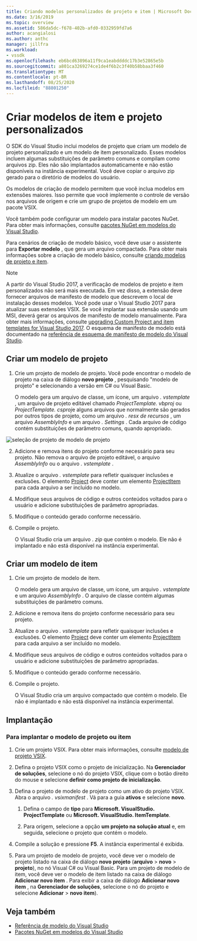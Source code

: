 ```yaml
---
title: Criando modelos personalizados de projeto e item | Microsoft Docs
ms.date: 3/16/2019
ms.topic: overview
ms.assetid: 586da5dc-f678-402b-afd0-0332959fd7a6
author: acangialosi
ms.author: anthc
manager: jillfra
ms.workload:
- vssdk
ms.openlocfilehash: eb6bcd63896a11f9ca1eabddddc17b3e52865e5b
ms.sourcegitcommit: a801ca3269274ce1de4f6b2c3f40b58bbaa3f460
ms.translationtype: MT
ms.contentlocale: pt-BR
ms.lasthandoff: 08/25/2020
ms.locfileid: "88801250"
---
```

# <a name="create-custom-project-and-item-templates"></a>Criar modelos de item e projeto personalizados

O SDK do Visual Studio inclui modelos de projeto que criam um modelo de projeto personalizado e um modelo de item personalizado. Esses modelos incluem algumas substituições de parâmetro comuns e compilam como arquivos zip. Eles não são implantados automaticamente e não estão disponíveis na instância experimental. Você deve copiar o arquivo zip gerado para o diretório de modelos do usuário.

Os modelos de criação de modelo permitem que você inclua modelos em extensões maiores. Isso permite que você implemente o controle de versão nos arquivos de origem e crie um grupo de projetos de modelo em um pacote VSIX.

Você também pode configurar um modelo para instalar pacotes NuGet. Para obter mais informações, consulte [pacotes NuGet em modelos do Visual Studio](/nuget/visual-studio-extensibility/visual-studio-templates).

Para cenários de criação de modelo básico, você deve usar o assistente para **Exportar modelo** , que gera um arquivo compactado. Para obter mais informações sobre a criação de modelo básico, consulte [criando modelos de projeto e item](../ide/creating-project-and-item-templates.md).

> [!NOTE]
> A partir do Visual Studio 2017, a verificação de modelos de projeto e item personalizados não será mais executada. Em vez disso, a extensão deve fornecer arquivos de manifesto de modelo que descrevem o local de instalação desses modelos. Você pode usar o Visual Studio 2017 para atualizar suas extensões VSIX. Se você implantar sua extensão usando um MSI, deverá gerar os arquivos de manifesto de modelo manualmente. Para obter mais informações, consulte [upgrading Custom Project and item templates for Visual Studio 2017](../extensibility/upgrading-custom-project-and-item-templates-for-visual-studio-2017.md). O esquema de manifesto de modelo está documentado na [referência de esquema de manifesto de modelo do Visual Studio](../extensibility/visual-studio-template-manifest-schema-reference.md).

## <a name="create-a-project-template"></a>Criar um modelo de projeto

1. Crie um projeto de modelo de projeto. Você pode encontrar o modelo de projeto na caixa de diálogo **novo projeto** , pesquisando "modelo de projeto" e selecionando a versão em C# ou Visual Basic.

     O modelo gera um arquivo de classe, um ícone, um arquivo *. vstemplate* , um arquivo de projeto editável chamado *ProjectTemplate. vbproj* ou *ProjectTemplate. csproj*e alguns arquivos que normalmente são gerados por outros tipos de projeto, como um arquivo *. resx de recursos* , um arquivo *AssemblyInfo* e um arquivo *. Settings* . Cada arquivo de código contém substituições de parâmetro comuns, quando apropriado.

![seleção de projeto de modelo de projeto](media/project-template-selection.png)

2. Adicione e remova itens do projeto conforme necessário para seu projeto. Não remova o arquivo de projeto editável, o arquivo *AssemblyInfo* ou o arquivo *. vstemplate* .

3. Atualize o arquivo *. vstemplate* para refletir quaisquer inclusões e exclusões. O elemento [Project](../extensibility/project-element-visual-studio-templates.md) deve conter um elemento [ProjectItem](../extensibility/projectitem-element-visual-studio-item-templates.md) para cada arquivo a ser incluído no modelo.

4. Modifique seus arquivos de código e outros conteúdos voltados para o usuário e adicione substituições de parâmetro apropriadas.

5. Modifique o conteúdo gerado conforme necessário.

6. Compile o projeto.

     O Visual Studio cria um arquivo *. zip* que contém o modelo. Ele não é implantado e não está disponível na instância experimental.

## <a name="create-an-item-template"></a>Criar um modelo de item

1. Crie um projeto de modelo de item.

     O modelo gera um arquivo de classe, um ícone, um arquivo *. vstemplate* e um arquivo *AssemblyInfo* . O arquivo de classe contém algumas substituições de parâmetro comuns.

2. Adicione e remova itens do projeto conforme necessário para seu projeto.

3. Atualize o arquivo *. vstemplate* para refletir quaisquer inclusões e exclusões. O elemento [Project](../extensibility/project-element-visual-studio-templates.md) deve conter um elemento [ProjectItem](../extensibility/projectitem-element-visual-studio-item-templates.md) para cada arquivo a ser incluído no modelo.

4. Modifique seus arquivos de código e outros conteúdos voltados para o usuário e adicione substituições de parâmetro apropriadas.

5. Modifique o conteúdo gerado conforme necessário.

6. Compile o projeto.

     O Visual Studio cria um arquivo compactado que contém o modelo. Ele não é implantado e não está disponível na instância experimental.

## <a name="deployment"></a>Implantação

### <a name="to-deploy-the-project-or-item-template"></a>Para implantar o modelo de projeto ou item

1. Crie um projeto VSIX. Para obter mais informações, consulte [modelo de projeto VSIX](../extensibility/vsix-project-template.md).

2. Defina o projeto VSIX como o projeto de inicialização. Na **Gerenciador de soluções**, selecione o nó do projeto VSIX, clique com o botão direito do mouse e selecione **definir como projeto de inicialização**.

3. Defina o projeto de modelo de projeto como um ativo do projeto VSIX. Abra o arquivo *. vsixmanifest* . Vá para a guia **ativos** e selecione **novo**.

    1. Defina o campo de **tipo** para **Microsoft. VisualStudio. ProjectTemplate** ou **Microsoft. VisualStudio. ItemTemplate**.

    2. Para origem, selecione a opção **um projeto na solução atual** e, em seguida, selecione o projeto que contém o modelo.

4. Compile a solução e pressione **F5**. A instância experimental é exibida.

5. Para um projeto de modelo de projeto, você deve ver o modelo de projeto listado na caixa de diálogo **novo projeto** (**arquivo**  >  **novo**  >  **projeto**), no nó Visual C# ou Visual Basic. Para um projeto de modelo de item, você deve ver o modelo de item listado na caixa de diálogo **Adicionar novo item** . Para exibir a caixa de diálogo **Adicionar novo item** , na **Gerenciador de soluções**, selecione o nó do projeto e selecione **Adicionar**  >  **novo item**).

## <a name="see-also"></a>Veja também

- [Referência de modelo do Visual Studio](../ide/creating-project-and-item-templates.md)
- [Pacotes NuGet em modelos do Visual Studio](/nuget/visual-studio-extensibility/visual-studio-templates)
